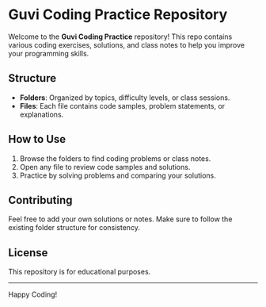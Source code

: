 # Guvi Coding Practice Repository

Welcome to the **Guvi Coding Practice** repository! This repo contains various coding exercises, solutions, and class notes to help you improve your programming skills.

## Structure

- **Folders**: Organized by topics, difficulty levels, or class sessions.
- **Files**: Each file contains code samples, problem statements, or explanations.

## How to Use

1. Browse the folders to find coding problems or class notes.
2. Open any file to review code samples and solutions.
3. Practice by solving problems and comparing your solutions.

## Contributing

Feel free to add your own solutions or notes. Make sure to follow the existing folder structure for consistency.

## License

This repository is for educational purposes.

---

Happy Coding!
